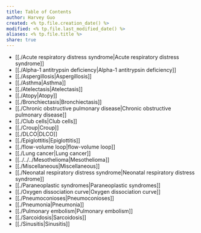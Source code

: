 ```yaml
---
title: Table of Contents
author: Harvey Guo
created: <% tp.file.creation_date() %>
modified: <% tp.file.last_modified_date() %>
aliases: <% tp.file.title %>
share: true
---
```


- [[./Acute respiratory distress syndrome|Acute respiratory distress syndrome]]
- [[./Alpha-1 antitrypsin deficiency|Alpha-1 antitrypsin deficiency]]
- [[./Aspergillosis|Aspergillosis]]
- [[./Asthma|Asthma]]
- [[./Atelectasis|Atelectasis]]
- [[./Atopy|Atopy]]
- [[./Bronchiectasis|Bronchiectasis]]
- [[./Chronic obstructive pulmonary disease|Chronic obstructive pulmonary disease]]
- [[./Club cells|Club cells]]
- [[./Croup|Croup]]
- [[./DLCO|DLCO]]
- [[./Epiglottitis|Epiglottitis]]
- [[./flow-volume loop|flow-volume loop]]
- [[./Lung cancer|Lung cancer]]
- [[../../../Mesothelioma|Mesothelioma]]
- [[./Miscellaneous|Miscellaneous]]
- [[./Neonatal respiratory distress syndrome|Neonatal respiratory distress syndrome]]
- [[./Paraneoplastic syndromes|Paraneoplastic syndromes]]
- [[./Oxygen dissociation curve|Oxygen dissociation curve]]
- [[./Pneumoconioses|Pneumoconioses]]
- [[./Pneumonia|Pneumonia]]
- [[./Pulmonary embolism|Pulmonary embolism]]
- [[./Sarcoidosis|Sarcoidosis]]
- [[./Sinusitis|Sinusitis]]

